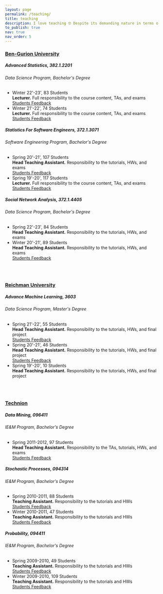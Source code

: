 ```yaml
---
layout: page
permalink: /teaching/
title: teaching
description: I love teaching 🤓 Despite its demanding nature in terms of time investment, I have persistently engaged in teaching over years. I tech various courses realted to data sciecne, in undergraduate and graduate programs.
to_publish: true
nav: true
nav_order: 5
---
```


<!-- I have taken the template from here: https://jessewei.dev/teaching/ --> 
<!-- the code is taken from here: https://github.com/jesse-wei/jessewei.dev/blob/master/_pages/teaching.md -->
<h3 style="color: #4b9cd3;" id="BGU"><a href="https://in.bgu.ac.il/en/pages/default.aspx">Ben-Gurion University</a></h3>
<!-- Advanced Statistics -->
<div class="card mt-3">
  <div class="p-3">
    <div class="row">
      <div class="col-sm-10">
        <h5 id="AdvancedStats" class="card-title">Advanced Statistics, 382.1.2201</h5>
        <h6 class="card-subtitle font-italic">Data Science Program, Bachelor's Degree</h6>
      </div>
    </div>
    <ul class="card-text font-weight-light list-group list-group-flush">
      <li class="list-group-item">
        <div class="row">
          <div class="col-sm-9">
            Winter 22'-23', 83 Students <br> <b>Lecturer.</b> Full responsibility to the course content, TAs, and exams 
          </div>
          <div class="col-sm-3">
            <a href="../assets/teaching_feedbacks/stats_winter_2023.xls" download>Students Feedback</a>
          </div>
        </div>
      </li>
      <li class="list-group-item">
        <div class="row">
          <div class="col-sm-9">
            Winter 21'-22', 74 Students <br> <b>Lecturer.</b> Full responsibility to the course content, TAs, and exams
          </div>
          <div class="col-sm-3">
            <a href="../assets/teaching_feedbacks/stats_winter_2022.xls" download>Students Feedback</a>
          </div>
        </div>
      </li>
    </ul>
  </div>
</div>

<!-- Statistics For Software Engineers -->
<div class="card mt-3">
  <div class="p-3">
    <div class="row">
      <div class="col-sm-10">
        <h5 id="StatsSoftwareEngineers" class="card-title">Statistics For Software Engineers, 372.1.3071</h5>
        <h6 class="card-subtitle font-italic">Software Engineering Program, Bachelor's Degree</h6>
      </div>
    </div>
    <ul class="card-text font-weight-light list-group list-group-flush">
      <li class="list-group-item">
        <div class="row">
          <div class="col-sm-9">
            Spring 20'-21', 107 Students <br> <b>Head Teaching Assistant.</b> Responsibility to the tutorials, HWs, and exams 
          </div>
          <div class="col-sm-3">
            <a href="../assets/teaching_feedbacks/stats_spring_2021.xls" download>Students Feedback</a>
          </div>
        </div>
      </li>
      <li class="list-group-item">
        <div class="row">
          <div class="col-sm-9">
            Spring 19'-20', 117 Students <br> <b>Lecturer.</b> Full responsibility to the course content, TAs, and exams
          </div>
          <div class="col-sm-3">
            <a href="../assets/teaching_feedbacks/stats_spring_2020.xls" download>Students Feedback</a>
          </div>
        </div>
      </li>
    </ul>
  </div>
</div>

<!-- SNA -->
<div class="card mt-3">
  <div class="p-3">
    <div class="row">
      <div class="col-sm-10">
        <h5 id="SNA" class="card-title">Social Network Analysis, 372.1.4405</h5>
        <h6 class="card-subtitle font-italic">Data Science Program, Bachelor's Degree</h6>
      </div>
    </div>
    <ul class="card-text font-weight-light list-group list-group-flush">
      <li class="list-group-item">
        <div class="row">
          <div class="col-sm-9">
            Spring 22'-23', 84 Students <br> <b>Head Teaching Assistant.</b> Responsibility to the tutorials, HWs, and exams
          </div>
          <!-- ADD Feedback after the survey! -->
        </div>
      </li>
      <li class="list-group-item">
        <div class="row">
          <div class="col-sm-9">
            Winter 20'-21', 89 Students <br> <b>Head Teaching Assistant.</b> Responsibility to the tutorials, HWs, and exams
          </div>
          <div class="col-sm-3">
            <a href="../assets/teaching_feedbacks/sna_spring_2021.xls" download>Students Feedback</a>
          </div>
        </div>
      </li>
    </ul>
  </div>
</div>

<br>
<br>

<h3 style="color: #4b9cd3;" id="IDC"><a href="https://www.runi.ac.il/en">Reichman University</a></h3>
<!-- Advanced ML -->
<div class="card mt-3">
  <div class="p-3">
    <div class="row">
      <div class="col-sm-10">
        <h5 id="AdvanceML" class="card-title">Advance Machine Learning, 3603</h5>
        <h6 class="card-subtitle font-italic">Data Science Program, Master's Degree</h6>
      </div>
    </div>
    <ul class="card-text font-weight-light list-group list-group-flush">
      <li class="list-group-item">
        <div class="row">
          <div class="col-sm-9">
            Spring 21'-22', 55 Students <br> <b>Head Teaching Assistant.</b> Responsibility to the tutorials, HWs, and final project
          </div>
          <div class="col-sm-3">
            <a href="../assets/teaching_feedbacks/advance_ml_2022.pdf" download>Students Feedback</a>
          </div>
        </div>
      </li>
      <li class="list-group-item">
        <div class="row">
          <div class="col-sm-9">
            Spring 20'-21', 46 Students <br> <b>Head Teaching Assistant.</b> Responsibility to the tutorials, HWs, and final project
          </div>
          <div class="col-sm-3">
            <a href="../assets/teaching_feedbacks/advance_ml_2021.pdf" download>Students Feedback</a>
          </div>
        </div>
      </li>
      <li class="list-group-item">
        <div class="row">
          <div class="col-sm-9">
            Spring 19'-20', 10 Students <br> <b>Head Teaching Assistant.</b> Responsibility to the tutorials, HWs, and final project
          </div>
          <!-- No feedback - COVID19 -->
        </div>
      </li>
    </ul>
  </div>
</div>

<br>
<br>

<h3 style="color: #4b9cd3;" id="Technion"><a href="https://www.technion.ac.il/en/home-2/">Technion</a></h3>
<!-- DM (Nardi) -->
<div class="card mt-3">
  <div class="p-3">
    <div class="row">
      <div class="col-sm-10">
        <h5 id="dataMining" class="card-title">Data Mining, 096411</h5>
        <h6 class="card-subtitle font-italic">IE&M Program, Bachelor's Degree</h6>
      </div>
    </div>
    <ul class="card-text font-weight-light list-group list-group-flush">
      <li class="list-group-item">
        <div class="row">
          <div class="col-sm-9">
            Spring 2011-2012, 97 Students <br> <b>Head Teaching Assistant.</b> Responsibility to the TAs, tutorials, HWs, and exams
          </div>
          <div class="col-sm-3">
            <a href="../assets/teaching_feedbacks/dm_spring_2012.pdf" download>Students Feedback</a>
          </div>
        </div>
      </li>
    </ul>
  </div>
</div>

<!-- Stochastic processes -->
<div class="card mt-3">
  <div class="p-3">
    <div class="row">
      <div class="col-sm-10">
        <h5 id="stochastics" class="card-title">Stochastic Processes, 094314</h5>
        <h6 class="card-subtitle font-italic">IE&M Program, Bachelor's Degree</h6>
      </div>
    </div>
    <ul class="card-text font-weight-light list-group list-group-flush">
      <li class="list-group-item">
        <div class="row">
          <div class="col-sm-9">
            Spring 2010-2011, 88 Students <br> <b>Teaching Assistant.</b> Responsibility to the tutorials and HWs
          </div>
          <div class="col-sm-3">
            <a href="../assets/teaching_feedbacks/stochastics_spring_2011.pdf" download>Students Feedback</a>
          </div>
        </div>
      </li>
      <li class="list-group-item">
        <div class="row">
          <div class="col-sm-9">
            Winter 2010-2011, 47 Students <br> <b>Teaching Assistant.</b> Responsibility to the tutorials and HWs
          </div>
          <div class="col-sm-3">
            <a href="../assets/teaching_feedbacks/stochastics_winter_2011.pdf" download>Students Feedback</a>
          </div>
        </div>
      </li>
    </ul>
  </div>
</div>

<!-- Probability -->
<div class="card mt-3">
  <div class="p-3">
    <div class="row">
      <div class="col-sm-10">
        <h5 id="probability" class="card-title">Probability, 094411</h5>
        <h6 class="card-subtitle font-italic">IE&M Program, Bachelor's Degree</h6>
      </div>
    </div>
    <ul class="card-text font-weight-light list-group list-group-flush">
      <li class="list-group-item">
        <div class="row">
          <div class="col-sm-9">
            Spring 2009-2010, 49 Students <br> <b>Teaching Assistant.</b> Responsibility to the tutorials and HWs
          </div>
          <div class="col-sm-3">
            <a href="../assets/teaching_feedbacks/probability_spring_2010.pdf" download>Students Feedback</a>
          </div>
        </div>
      </li>
      <li class="list-group-item">
        <div class="row">
          <div class="col-sm-9">
            Winter 2009-2010, 109 Students <br> <b>Teaching Assistant.</b> Responsibility to the tutorials and HWs
          </div>
          <div class="col-sm-3">
            <a href="../assets/teaching_feedbacks/probability_winter_2010.pdf" download>Students Feedback</a>
          </div>
        </div>
      </li>
    </ul>
  </div>
</div>

<br>
<!-- Separation before Giscus comments -->
<br>
